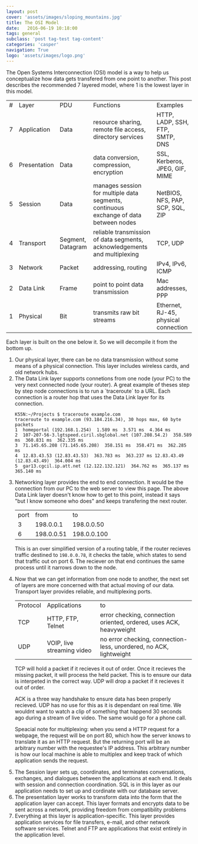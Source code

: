```yaml
---
layout: post
cover: 'assets/images/sloping_mountains.jpg'
title: The OSI Model
date:   2016-06-19 10:18:00
tags: general 
subclass: 'post tag-test tag-content'
categories: 'casper'
navigation: True
logo: 'assets/images/logo.png'
---
```


The Open Systems Interconnection (OSI) model is a way to help us conceptualize how data gets transfered from one point to another. This post describes the recommended 7 layered model, where 1 is the lowest layer in this model.

<table style="width:100%">
  <tr>
    <td>#</td>
    <td>Layer</td>
    <td>PDU</td> 
    <td>Functions</td>
    <td>Examples</td>
  </tr>
  <tr>
    <td>7</td>
    <td>Application</td>
    <td>Data</td> 
    <td>resource sharing, remote file access, directory services</td>
    <td>HTTP, LADP, SSH, FTP, SMTP, DNS</td>
  </tr>
  <tr>
    <td>6</td>
    <td>Presentation</td>
    <td>Data</td> 
    <td>data conversion, compression, encryption</td>
    <td>SSL, Kerberos, JPEG, GIF, MIME</td>
  </tr>
  <tr>
    <td>5</td>
    <td>Session</td>
    <td>Data</td> 
    <td>manages session for multiple data segments, continuous exchange of data between nodes</td>
    <td>NetBIOS, NFS, PAP, SCP, SQL, ZIP</td>
  </tr>
  <tr>
    <td>4</td>
    <td>Transport</td>
    <td>Segment, Datagram</td> 
    <td>reliable transmission of data segments, acknowledgements and multiplexing</td>
    <td>TCP, UDP</td>
  </tr>
  <tr>
    <td>3</td>
    <td>Network</td>
    <td>Packet</td> 
    <td>addressing, routing</td>
    <td>IPv4, IPv6, ICMP</td>
  </tr>
  <tr>
    <td>2</td>
    <td>Data Link</td>
    <td>Frame</td> 
    <td>point to point data transmission</td>
    <td>Mac addresses, PPP</td>
  </tr>
  <tr>
    <td>1</td>
    <td>Physical</td>
    <td>Bit</td>
    <td>transmits raw bit streams</td>
    <td>Ethernet, RJ-45, physical connection</td>
  </tr>
</table>

Each layer is built on the one below it. So we will decompile it from the bottom up.
<ol>
  <li>Our physical layer, there can be no data transmission without some means of a physical connection. This layer includes wireless cards, and old network hubs.</li>
  <li>The Data Link layer supports connetions from one node (your PC) to the very next connected node (your router). A great example of theses step by step node connections is to run a `traceroute` to a URL. Each connection is a router hop that uses the Data Link layer for its connection.


````
K55N:~/Projects $ traceroute example.com
traceroute to example.com (93.184.216.34), 30 hops max, 60 byte packets
1  homeportal (192.168.1.254)  1.589 ms  3.571 ms  4.364 ms
2  107-207-56-3.lgtspeed.ciril.sbglobal.net (107.208.54.2)  358.589 ms  360.831 ms  362.335 ms
3  71.145.65.208 (71.145.65.208)  358.151 ms  358.471 ms  362.285 ms
4  12.83.43.53 (12.83.43.53)  363.783 ms  363.237 ms 12.83.43.49 (12.83.43.49)  364.004 ms
5  gar13.cgcil.ip.att.net (12.122.132.121)  364.762 ms  365.137 ms  365.140 ms
````
  </li>
  <li>Networking layer provides the end to end connection. It would be the connection from our PC to the web server to view this page. The above Data Link layer doesn't know how to get to this point, instead it says "but I know someone who does" and keeps transfering the next router. 
  
<table style="width:100%">
  <tr>
    <td>port</td>
    <td>from</td>
    <td>to</td> 
  </tr>
  <tr>
    <td>3</td>
    <td>198.0.0.1</td>
    <td>198.0.0.50</td> 
  </tr>
  <tr>
    <td>6</td>
    <td>198.0.0.51</td>
    <td>198.0.0.100</td> 
  </tr>
</table>

  This is an over simplified version of a routing table, if the router recieves traffic destined to `198.0.0.78`, it checks the table, which states to send that traffic out on port 6. The reciever on that end continues the same process until it narrows down to the node.
  </li>
  <li>Now that we can get information from one node to another, the next set of layers are more concerned with that actual moving of our data. Transport layer provides reliable, and multiplexing ports.
  
<table>
  <tr>
    <td>Protocol</td>
    <td>Applications</td>
    <td>to</td> 
  </tr>
  <tr>
    <td>TCP</td>
    <td>HTTP, FTP, Telnet</td>
    <td>error checking, connection oriented, ordered, uses ACK, heavyweight</td> 
  </tr>
  <tr>
    <td>UDP</td>
    <td>VOIP, live streaming video</td>
    <td>no error checking, connection-less, unordered, no ACK, lightweight</td> 
  </tr>
</table>

  TCP will hold a packet if it recieves it out of order. Once it recieves the missing packet, it will process the held packet. This is to ensure our data is interpeted in the correct way. UDP will drop a packet if it recieves it out of order.
  
  ACK is a three way handshake to ensure data has been properly recieved. UDP has no use for this as it is dependant on real time. We wouldnt want to watch a clip of something that happend 30 seconds ago during a stream of live video. The same would go for a phone call.

  Speacial note for multiplexing: when you send a HTTP request for a webpage, the request will be on port 80, which how the server knows to translate it as an HTTP request. But the returning port will be an arbitrary number with the requestee's IP address. This arbitrary number is how our local machine is able to multiplex and keep track of which application sends the request.
  </li>
  <li>The Session layer sets up, coordinates, and terminates conversations, exchanges, and dialogues between the applications at each end. It deals with session and connection coordination. SQL is in this layer as our application needs to set up and cordinate with our database server.</li>
  <li>The presentation layer works to transform data into the form that the application layer can accept. This layer formats and encrypts data to be sent across a network, providing freedom from compatibility problems</li>
  <li>Everything at this layer is application-specific. This layer provides application services for file transfers, e-mail, and other network software services. Telnet and FTP are applications that exist entirely in the application level.</li>
</ol>













